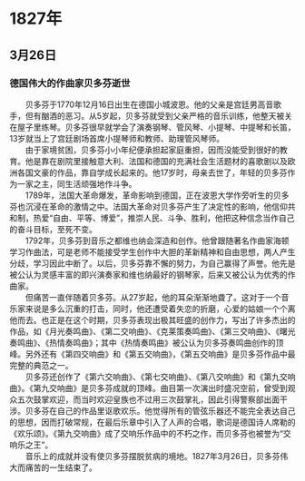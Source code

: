 # 1827年
## 3月26日
### 德国伟大的作曲家贝多芬逝世
　　贝多芬于1770年12月16日出生在德国小城波恩。他的父亲是宫廷男高音歌手，但有酗酒的恶习。从5岁起，贝多芬就受到父亲严格的音乐训练，他整天被关在屋子里练琴。贝多芬很早就学会了演奏钢琴、管风琴、小提琴、中提琴和长笛，13岁就当上了宫廷剧场首席小提琴师和教师、助理管风琴师。<br>　　由于家境贫困，贝多芬小小年纪便承担起家庭重担，因而没能受到很好的教育。他是靠在剧院里接触意大利、法国和德国的充满社会生活题材的喜歌剧以及欧洲各国文豪的作品，靠自学成长起来的。他17岁时，母亲去世了，年轻的贝多芬作为一家之主，同生活顽强地作斗争。<br>　　1789年，法国大革命爆发，革命影响到德国，正在波恩大学作旁听生的贝多芬也沉浸在革命的激情之中。法国大革命对贝多芬产生了决定性的影响，他信仰共和制，热爱“自由、平等、博爱”，推崇人民、斗争、胜利，他把这种信念当作自己的奋斗目标，至死不变。<br>　　1792年，贝多芬到音乐之都维也纳会深造和创作。他曾跟随著名作曲家海顿学习作曲法，可是老师不能接受学生创作中大胆的革新精神和自由思想，两人产生分歧，学习因此中断了。以后，贝多芬靠不懈的努力，为自己赢得了声誉。他先是被公认为灵感丰富的即兴演奏家和维也纳最好的钢琴家，后来又被公认为优秀的作曲家。<br>　　但痛苦一直伴随着贝多芬。从27岁起，他的耳朵渐渐地聋了。这对于一个音乐家来说是多么沉重的打击，同时，他还遭受着失恋的折磨，心爱的姑娘一个个离他而去。也正是在这个时期，贝多芬表现出极其旺盛的创作力，写出了许多杰出的作品，如《月光奏鸣曲》、《第二交响曲》、《克莱策奏鸣曲》、《第三交响曲》、《曙光奏鸣曲》、《热情奏鸣曲》；其中《热情奏鸣曲》被公认为贝多芬奏鸣曲创作的顶峰。另外还有《第四交响曲》和《第五交响曲》，《第五交响曲》是贝多芬作品中最完整的典范之一。<br>　　贝多芬还创作了《第六交响曲》、《第七交响曲》、《第八交响曲》和《第九交响曲》。《第九交响曲》是贝多芬成就的顶峰。曲目第一次演出时盛况空前，曾受到观众五次鼓掌欢迎，而当时欢迎皇族也不过用三次鼓掌礼，因此引得警察部出面干涉。贝多芬在自己的作品里讴歌欢乐。他觉得所有的管弦乐器还不能完全表达自己的思想，因而打破常规，在最后乐章中引入了人声的合唱，歌词是德国诗人席勒的《欢乐颂》。《第九交响曲》成了交响乐作品中的不朽之作，而贝多芬也被誉为“交响乐之王”。<br>　　音乐上的成就并没有使贝多芬摆脱贫病的境地。1827年3月26日，贝多芬伟大而痛苦的一生结束了。
<comment/>